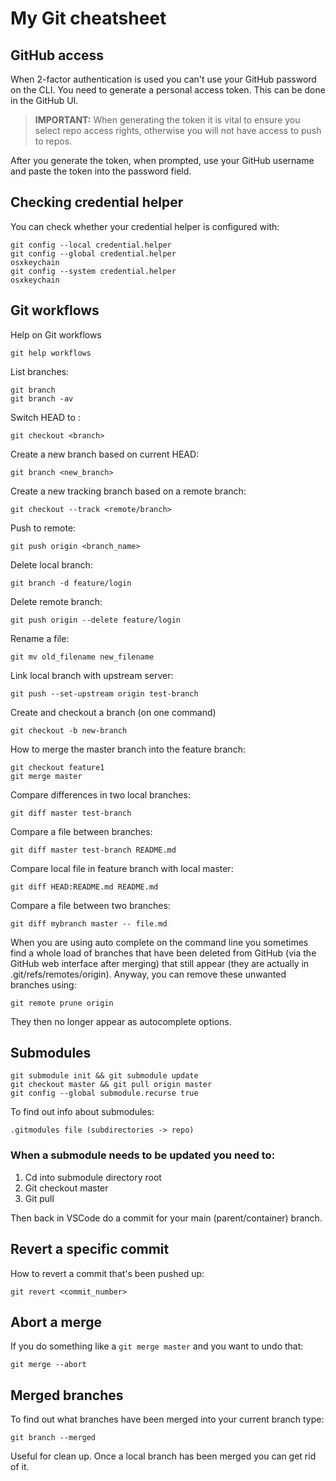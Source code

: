 # My Git cheatsheet

## GitHub access

When 2-factor authentication is used you can't use your GitHub
password on the CLI. You need to generate a personal access
token. This can be done in the GitHub UI. 

> **IMPORTANT:** When generating the token it is vital to ensure you
> select repo access rights, otherwise you will not have access to
> push to repos.

After you generate the token, when prompted, use your GitHub username
and paste the token into the password field.

## Checking credential helper

You can check whether your credential helper is configured with:

``` shell
git config --local credential.helper
git config --global credential.helper
osxkeychain
git config --system credential.helper
osxkeychain
```

## Git workflows

Help on Git workflows

```
git help workflows
```

List branches:

``` shell
git branch
git branch -av
```

Switch HEAD to <branch>:

``` shell
git checkout <branch>
```

Create a new branch based on current HEAD:

``` shell
git branch <new_branch> 
```

Create a new tracking branch based on a remote branch:

``` shell
git checkout --track <remote/branch>
```

Push to remote:

``` shell
git push origin <branch_name>
```

Delete local branch:

``` shell
git branch -d feature/login
```

Delete remote branch:

``` shell
git push origin --delete feature/login
```

Rename a file:

``` shell
git mv old_filename new_filename
```

Link local branch with upstream server:

``` shell
git push --set-upstream origin test-branch
```

Create and checkout a branch (on one command)

``` shell
git checkout -b new-branch
```


How to merge the master branch into the feature branch:

``` shell
git checkout feature1
git merge master
```

Compare differences in two local branches:

``` shell
git diff master test-branch
```

Compare a file between branches:

``` shell
git diff master test-branch README.md
```

Compare local file in feature branch with local master:

``` shell
git diff HEAD:README.md README.md 
```

Compare a file between two branches:

``` shell
git diff mybranch master -- file.md
```

When you are using auto complete on the command line you sometimes find a whole load of branches that have been deleted from GitHub (via the GitHub web interface after merging) that still appear (they are actually in .git/refs/remotes/origin). Anyway, you can remove these unwanted branches using:

``` shell
git remote prune origin
```

They then no longer appear as autocomplete options.

## Submodules

``` shell
git submodule init && git submodule update
git checkout master && git pull origin master
git config --global submodule.recurse true
```

To find out info about submodules:

``` shell
.gitmodules file (subdirectories -> repo)
```

### When a submodule needs to be updated you need to:

1. Cd into submodule directory root
2. Git checkout master
3. Git pull

Then back in VSCode do a commit for your main (parent/container) branch.

## Revert a specific commit

How to revert a commit that's been pushed up:

``` shell
git revert <commit_number>
```

## Abort a merge

If you do something like a `git merge master` and you want to undo that:

```
git merge --abort
```

## Merged branches

To find out what branches have been merged into your current branch type:

```
git branch --merged
```

Useful for clean up. Once a local branch has been merged you can get rid of it.
